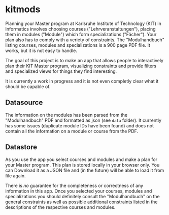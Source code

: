 # kitmods
Planning your Master program at Karlsruhe Institute of Technology (KIT) in Informatics involves choosing courses ("Lehrveranstaltungen"),
placing them in modules ("Module") which form specializations ("Fächer").
Your plan also has to comply with a veriety of constraints.
The "Modulhandbuch" listing courses, modules and specializations is a 900 page PDF file.
It works, but it is not easy to handle.

The goal of this project is to make an app that allows people to interactively plan their KIT Master program,
visualizing constraints and provide filters and specialized views for things they find interesting.

It is currently a work in progress and it is not even completly clear what it should be capable of.

## Datasource
The information on the modules has been parsed from the "Modulhandbuch" PDF and formatted as json (see `data` folder).
It currently has some issues (duplicate module IDs have been found) and does not contain all the information on a module
or course from the PDF.

## Datastore
As you use the app you select courses and modules and make a plan for your Master program.
This plan is stored locally in your browser only.
You can Download it as a JSON file and (in the future) will be able to load it from file again.

There is *no* guarantee for the completeness or correctness of any information in this app.
Once you selected your courses, modules and specializations you should definitely consult the "Modulhandbuch" on the 
general constraints as well as possible additional constraints listed in the descriptions of the respective courses and modules.
